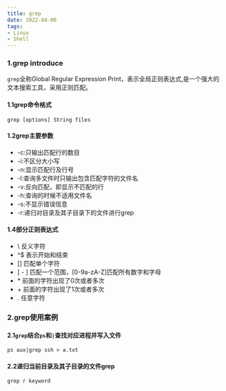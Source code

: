 ```yaml
---
title: grep
date: 2022-04-06
tags: 
- Linux
- Shell
---
```


### 1.grep introduce

`grep`全称Global Regular Expression Print，表示全局正则表达式,是一个强大的文本搜索工具，采用正则匹配。

#### 1.1grep命令格式

```shell
grep [options] String files
```

#### 1.2grep主要参数

* -c:只输出匹配行的数目
* -i:不区分大小写
* -n:显示匹配行及行号
* -l:查询多文件时只输出包含匹配字符的文件名
* -v:反向匹配，即显示不匹配的行
* -h:查询的时候不适用文件名
* -s:不显示错误信息
* -r:递归对目录及其子目录下的文件进行grep

#### 1.4部分正则表达式

* \      反义字符
* ^$   表示开始和结束
* []     匹配单个字符  
* [ - ]  匹配一个范围，[0-9a-zA-Z]匹配所有数字和字母
* \*      前面的字符出现了0次或者多次
* \+      前面的字符出现了1次或者多次
* .       任意字符

### 2.grep使用案例

#### 2.1`grep`结合`ps`和`|`查找对应进程并写入文件

```shell
ps aux|grep ssh > a.txt
```

#### 2.2递归当前目录及其子目录的文件grep

```shell
grep r keyword
```





